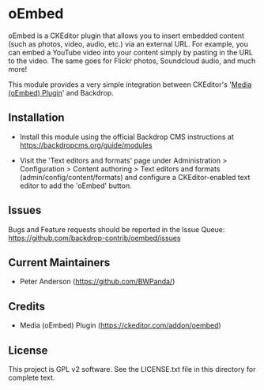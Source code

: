 oEmbed
======

oEmbed is a CKEditor plugin that allows you to insert embedded content (such as
photos, video, audio, etc.) via an external URL. For example, you can embed a
YouTube video into your content simply by pasting in the URL to the video. The
same goes for Flickr photos, Soundcloud audio, and much more!

This module provides a very simple integration between CKEditor's '[Media
(oEmbed) Plugin](https://ckeditor.com/addon/oembed)' and Backdrop.

Installation
------------

- Install this module using the official Backdrop CMS instructions at
  https://backdropcms.org/guide/modules

- Visit the 'Text editors and formats' page under Administration >
  Configuration > Content authoring > Text editors and formats
  (admin/config/content/formats) and configure a CKEditor-enabled text editor to
  add the 'oEmbed' button.

Issues
------

Bugs and Feature requests should be reported in the Issue Queue:
https://github.com/backdrop-contrib/oembed/issues

Current Maintainers
-------------------

- Peter Anderson (https://github.com/BWPanda/)

Credits
-------

- Media (oEmbed) Plugin (https://ckeditor.com/addon/oembed)

License
-------

This project is GPL v2 software. See the LICENSE.txt file in this directory for
complete text.

